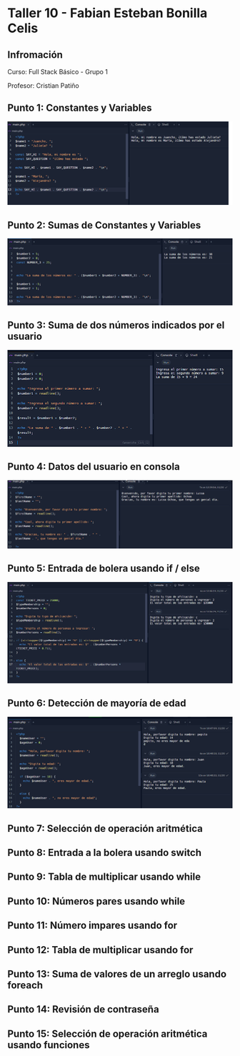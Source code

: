 <h1>Taller 10 - Fabian Esteban Bonilla Celis </h1>

<h2>Infromación</h2>
<p>Curso: Full Stack Básico - Grupo 1</p>
<p>Profesor: Cristian Patiño</p>

<h2>Punto 1: Constantes y Variables</h2>

<img src="./public/images/punto-1.png" alt="punto-1">

<h2>Punto 2: Sumas de Constantes y Variables</h2>

<img src="./public/images/punto-2.png" alt="punto-2">

<h2>Punto 3: Suma de dos números indicados por el usuario</h2>

<img src="./public/images/punto-3.png" alt="punto-3">

<h2>Punto 4: Datos del usuario en consola</h2>

<img src="./public/images/punto-4.png" alt="punto-4">

<h2>Punto 5: Entrada de bolera usando if / else</h2>

<img src="./public/images/punto-5.png" alt="punto-5">

<h2>Punto 6: Detección de mayoría de edad</h2>

<img src="./public/images/punto-6.png" alt="punto-6">

<h2>Punto 7: Selección de operación aritmética</h2>

<h2>Punto 8: Entrada a la bolera usando switch</h2>

<h2>Punto 9: Tabla de multiplicar usando while</h2>

<h2>Punto 10: Números pares usando while</h2>

<h2>Punto 11: Número impares usando for</h2>

<h2>Punto 12: Tabla de multiplicar usando for</h2>

<h2>Punto 13: Suma de valores de un arreglo usando foreach</h2>

<h2>Punto 14: Revisión de contraseña</h2>

<h2>Punto 15: Selección de operación aritmética usando funciones</h2>